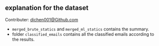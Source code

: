 ## explanation for the dataset
Contributer: dichen001@Github.com
- `merged_brute_statics` and `merged_ml_statics` contains the summary.
- folder `classified_emails` contains all the classified emails according to the results.
